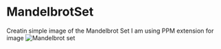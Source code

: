 # MandelbrotSet

Creatin simple image of the Mandelbrot Set
I am using PPM extension for image
![Mandelbrot set](https://raw.githubusercontent.com/Creampanda/MandelbrotSet/master/MandelbrotSet/mandelbrot.ppm)
